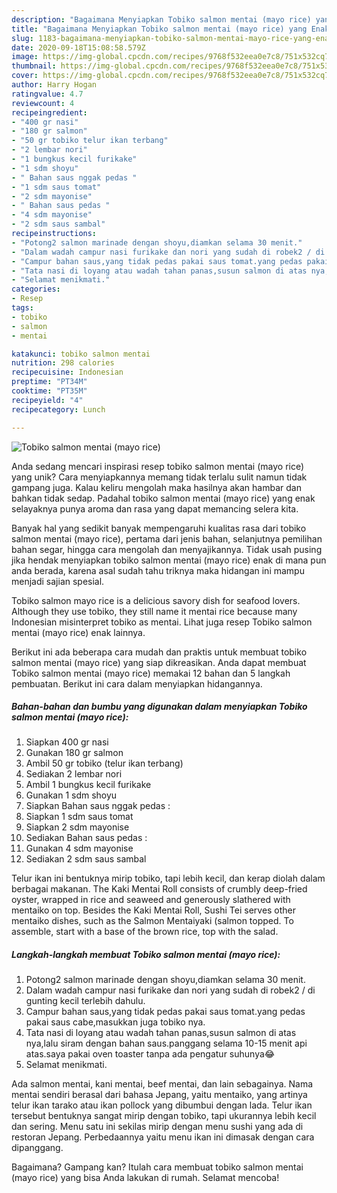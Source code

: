 ```yaml
---
description: "Bagaimana Menyiapkan Tobiko salmon mentai (mayo rice) yang Enak Banget"
title: "Bagaimana Menyiapkan Tobiko salmon mentai (mayo rice) yang Enak Banget"
slug: 1183-bagaimana-menyiapkan-tobiko-salmon-mentai-mayo-rice-yang-enak-banget
date: 2020-09-18T15:08:58.579Z
image: https://img-global.cpcdn.com/recipes/9768f532eea0e7c8/751x532cq70/tobiko-salmon-mentai-mayo-rice-foto-resep-utama.jpg
thumbnail: https://img-global.cpcdn.com/recipes/9768f532eea0e7c8/751x532cq70/tobiko-salmon-mentai-mayo-rice-foto-resep-utama.jpg
cover: https://img-global.cpcdn.com/recipes/9768f532eea0e7c8/751x532cq70/tobiko-salmon-mentai-mayo-rice-foto-resep-utama.jpg
author: Harry Hogan
ratingvalue: 4.7
reviewcount: 4
recipeingredient:
- "400 gr nasi"
- "180 gr salmon"
- "50 gr tobiko telur ikan terbang"
- "2 lembar nori"
- "1 bungkus kecil furikake"
- "1 sdm shoyu"
- " Bahan saus nggak pedas "
- "1 sdm saus tomat"
- "2 sdm mayonise"
- " Bahan saus pedas "
- "4 sdm mayonise"
- "2 sdm saus sambal"
recipeinstructions:
- "Potong2 salmon marinade dengan shoyu,diamkan selama 30 menit."
- "Dalam wadah campur nasi furikake dan nori yang sudah di robek2 / di gunting kecil terlebih dahulu."
- "Campur bahan saus,yang tidak pedas pakai saus tomat.yang pedas pakai saus cabe,masukkan juga tobiko nya."
- "Tata nasi di loyang atau wadah tahan panas,susun salmon di atas nya,lalu siram dengan bahan saus.panggang selama 10-15 menit api atas.saya pakai oven toaster tanpa ada pengatur suhunya😂"
- "Selamat menikmati."
categories:
- Resep
tags:
- tobiko
- salmon
- mentai

katakunci: tobiko salmon mentai 
nutrition: 298 calories
recipecuisine: Indonesian
preptime: "PT34M"
cooktime: "PT35M"
recipeyield: "4"
recipecategory: Lunch

---
```



![Tobiko salmon mentai (mayo rice)](https://img-global.cpcdn.com/recipes/9768f532eea0e7c8/751x532cq70/tobiko-salmon-mentai-mayo-rice-foto-resep-utama.jpg)

Anda sedang mencari inspirasi resep tobiko salmon mentai (mayo rice) yang unik? Cara menyiapkannya memang tidak terlalu sulit namun tidak gampang juga. Kalau keliru mengolah maka hasilnya akan hambar dan bahkan tidak sedap. Padahal tobiko salmon mentai (mayo rice) yang enak selayaknya punya aroma dan rasa yang dapat memancing selera kita.

Banyak hal yang sedikit banyak mempengaruhi kualitas rasa dari tobiko salmon mentai (mayo rice), pertama dari jenis bahan, selanjutnya pemilihan bahan segar, hingga cara mengolah dan menyajikannya. Tidak usah pusing jika hendak menyiapkan tobiko salmon mentai (mayo rice) enak di mana pun anda berada, karena asal sudah tahu triknya maka hidangan ini mampu menjadi sajian spesial.

Tobiko salmon mayo rice is a delicious savory dish for seafood lovers. Although they use tobiko, they still name it mentai rice because many Indonesian misinterpret tobiko as mentai. Lihat juga resep Tobiko salmon mentai (mayo rice) enak lainnya.


Berikut ini ada beberapa cara mudah dan praktis untuk membuat tobiko salmon mentai (mayo rice) yang siap dikreasikan. Anda dapat membuat Tobiko salmon mentai (mayo rice) memakai 12 bahan dan 5 langkah pembuatan. Berikut ini cara dalam menyiapkan hidangannya.

<!--inarticleads1-->

##### Bahan-bahan dan bumbu yang digunakan dalam menyiapkan Tobiko salmon mentai (mayo rice):

1. Siapkan 400 gr nasi
1. Gunakan 180 gr salmon
1. Ambil 50 gr tobiko (telur ikan terbang)
1. Sediakan 2 lembar nori
1. Ambil 1 bungkus kecil furikake
1. Gunakan 1 sdm shoyu
1. Siapkan  Bahan saus nggak pedas :
1. Siapkan 1 sdm saus tomat
1. Siapkan 2 sdm mayonise
1. Sediakan  Bahan saus pedas :
1. Gunakan 4 sdm mayonise
1. Sediakan 2 sdm saus sambal


Telur ikan ini bentuknya mirip tobiko, tapi lebih kecil, dan kerap diolah dalam berbagai makanan. The Kaki Mentai Roll consists of crumbly deep-fried oyster, wrapped in rice and seaweed and generously slathered with mentaiko on top. Besides the Kaki Mentai Roll, Sushi Tei serves other mentaiko dishes, such as the Salmon Mentaiyaki (salmon topped. To assemble, start with a base of the brown rice, top with the salad. 

<!--inarticleads2-->

##### Langkah-langkah membuat Tobiko salmon mentai (mayo rice):

1. Potong2 salmon marinade dengan shoyu,diamkan selama 30 menit.
1. Dalam wadah campur nasi furikake dan nori yang sudah di robek2 / di gunting kecil terlebih dahulu.
1. Campur bahan saus,yang tidak pedas pakai saus tomat.yang pedas pakai saus cabe,masukkan juga tobiko nya.
1. Tata nasi di loyang atau wadah tahan panas,susun salmon di atas nya,lalu siram dengan bahan saus.panggang selama 10-15 menit api atas.saya pakai oven toaster tanpa ada pengatur suhunya😂
1. Selamat menikmati.


Ada salmon mentai, kani mentai, beef mentai, dan lain sebagainya. Nama mentai sendiri berasal dari bahasa Jepang, yaitu mentaiko, yang artinya telur ikan tarako atau ikan pollock yang dibumbui dengan lada. Telur ikan tersebut bentuknya sangat mirip dengan tobiko, tapi ukurannya lebih kecil dan sering. Menu satu ini sekilas mirip dengan menu sushi yang ada di restoran Jepang. Perbedaannya yaitu menu ikan ini dimasak dengan cara dipanggang. 

Bagaimana? Gampang kan? Itulah cara membuat tobiko salmon mentai (mayo rice) yang bisa Anda lakukan di rumah. Selamat mencoba!
